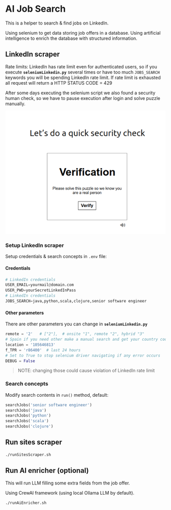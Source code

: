 # AI Job Search

This is a helper to search & find jobs on LinkedIn.

Using selenium to get data storing job offers in a database.
Using artificial intelligence to enrich the database with structured information.

## LinkedIn scraper

Rate limits: LinkedIn has rate limit even for authenticated users, so if you execute **`seleniumLinkedin.py`** several times or have too much `JOBS_SEARCH` keywords you will be spending LinkedIn rate limit.  If rate limit is exhausted all request will return a HTTP STATUS CODE = 429

After some days executing the selenium script we also found a security human check, so we have to pause execution after login and solve puzzle manually.

![alt text](README-images/LinkedInSecurityVerification.png)

### Setup LinkedIn scraper

Setup credentials & search concepts in `.env` file:

#### Credentials

```python
# LinkedIn credentials
USER_EMAIL=yourmail@domain.com
USER_PWD=yourSecretLinkedInPass
# LinkedIn credentials
JOBS_SEARCH=java,python,scala,clojure,senior software engineer
```

#### Other parameters

There are other parameters you can change in **`seleniumLinkedin.py`**

```python
remote = '2'   # ["2"],  # onsite "1", remote "2", hybrid "3"
# Spain if you need other make a manual search and get your country code
location = '105646813'
f_TPR = 'r86400'  # last 24 hours
# Set to True to stop selenium driver navigating if any error occurs
DEBUG = False
```

> NOTE: changing those could cause violation of LinkedIn rate limit

### Search concepts

Modify search contents in `run()` method, default:

```python
searchJobs('senior software engineer')
searchJobs('java')
searchJobs('python')
searchJobs('scala')
searchJobs('clojure')
```

## Run sites scraper

```bash
./runSitesScraper.sh
```

## Run AI enricher (optional)

This will run LLM filling some extra fields from the job offer.

Using CrewAI framework (using local Ollama LLM by default).

```bash
./runAiEnricher.sh
```
